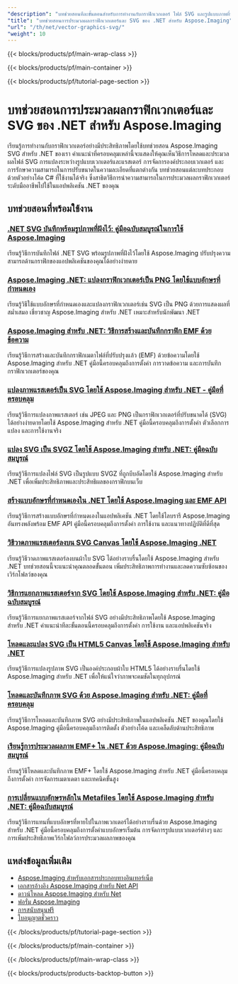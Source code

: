 ```yaml
---
"description": "บทช่วยสอนทีละขั้นตอนสำหรับการทำงานกับกราฟิกเวกเตอร์ ไฟล์ SVG และรูปแบบภาพที่ปรับขนาดได้โดยใช้ Aspose.Imaging สำหรับ .NET"
"title": "บทช่วยสอนการประมวลผลกราฟิกเวกเตอร์และ SVG ของ .NET สำหรับ Aspose.Imaging"
"url": "/th/net/vector-graphics-svg/"
"weight": 10
---
```


{{< blocks/products/pf/main-wrap-class >}}

{{< blocks/products/pf/main-container >}}

{{< blocks/products/pf/tutorial-page-section >}}
# บทช่วยสอนการประมวลผลกราฟิกเวกเตอร์และ SVG ของ .NET สำหรับ Aspose.Imaging

เรียนรู้การทำงานกับกราฟิกเวกเตอร์อย่างมีประสิทธิภาพโดยใช้บทช่วยสอน Aspose.Imaging SVG สำหรับ .NET ของเรา คำแนะนำที่ครอบคลุมเหล่านี้จะแสดงให้คุณเห็นวิธีการโหลดและประมวลผลไฟล์ SVG การแปลงระหว่างรูปแบบเวกเตอร์และแรสเตอร์ การจัดการองค์ประกอบเวกเตอร์ และการรักษาความสามารถในการปรับขนาดในความละเอียดที่แตกต่างกัน บทช่วยสอนแต่ละบทประกอบด้วยตัวอย่างโค้ด C# ที่ใช้งานได้จริง ซึ่งสาธิตวิธีการนำความสามารถในการประมวลผลกราฟิกเวกเตอร์ระดับมืออาชีพไปใช้ในแอปพลิเคชัน .NET ของคุณ

## บทช่วยสอนที่พร้อมใช้งาน

### [.NET SVG บันทึกพร้อมรูปภาพที่ฝังไว้: คู่มือฉบับสมบูรณ์ในการใช้ Aspose.Imaging](./net-svg-save-embedded-images-aspose-imaging-guide/)
เรียนรู้วิธีการบันทึกไฟล์ .NET SVG พร้อมรูปภาพที่ฝังไว้โดยใช้ Aspose.Imaging ปรับปรุงความสามารถด้านกราฟิกของแอปพลิเคชันของคุณได้อย่างง่ายดาย

### [Aspose.Imaging .NET: แปลงกราฟิกเวกเตอร์เป็น PNG โดยใช้แบบอักษรที่กำหนดเอง](./aspose-imaging-net-custom-fonts-vector-to-png/)
เรียนรู้วิธีใช้แบบอักษรที่กำหนดเองและแปลงกราฟิกเวกเตอร์เช่น SVG เป็น PNG ด้วยการแสดงผลที่สม่ำเสมอ เชี่ยวชาญ Aspose.Imaging สำหรับ .NET เหมาะสำหรับนักพัฒนา .NET

### [Aspose.Imaging สำหรับ .NET: วิธีการสร้างและบันทึกกราฟิก EMF ด้วยข้อความ](./aspose-imaging-net-emf-graphics-tutorial/)
เรียนรู้วิธีการสร้างและบันทึกกราฟิกเมตาไฟล์ที่ปรับปรุงแล้ว (EMF) ด้วยข้อความโดยใช้ Aspose.Imaging สำหรับ .NET คู่มือนี้ครอบคลุมถึงการตั้งค่า การวาดข้อความ และการบันทึกกราฟิกเวกเตอร์ของคุณ

### [แปลงภาพแรสเตอร์เป็น SVG โดยใช้ Aspose.Imaging สำหรับ .NET - คู่มือที่ครอบคลุม](./export-raster-images-svg-aspose-imaging-net/)
เรียนรู้วิธีการแปลงภาพแรสเตอร์ เช่น JPEG และ PNG เป็นกราฟิกเวกเตอร์ที่ปรับขนาดได้ (SVG) ได้อย่างง่ายดายโดยใช้ Aspose.Imaging สำหรับ .NET คู่มือนี้ครอบคลุมถึงการตั้งค่า ตัวเลือกการแปลง และการใช้งานจริง

### [แปลง SVG เป็น SVGZ โดยใช้ Aspose.Imaging สำหรับ .NET: คู่มือฉบับสมบูรณ์](./convert-svg-to-svgz-aspose-imaging-net/)
เรียนรู้วิธีการแปลงไฟล์ SVG เป็นรูปแบบ SVGZ ที่ถูกบีบอัดโดยใช้ Aspose.Imaging สำหรับ .NET เพื่อเพิ่มประสิทธิภาพและประสิทธิผลของกราฟิกบนเว็บ

### [สร้างแบบอักษรที่กำหนดเองใน .NET โดยใช้ Aspose.Imaging และ EMF API](./generate-custom-fonts-aspose-imaging-net-emf-api/)
เรียนรู้วิธีการสร้างแบบอักษรที่กำหนดเองในแอปพลิเคชัน .NET โดยใช้ไลบรารี Aspose.Imaging อันทรงพลังพร้อม EMF API คู่มือนี้ครอบคลุมถึงการตั้งค่า การใช้งาน และแนวทางปฏิบัติที่ดีที่สุด

### [วิธีวาดภาพแรสเตอร์ลงบน SVG Canvas โดยใช้ Aspose.Imaging .NET](./draw-raster-images-svg-aspose-imaging-net/)
เรียนรู้วิธีวาดภาพแรสเตอร์ลงบนผ้าใบ SVG ได้อย่างราบรื่นโดยใช้ Aspose.Imaging สำหรับ .NET บทช่วยสอนนี้จะแนะนำคุณตลอดขั้นตอน เพิ่มประสิทธิภาพการทำงานและลดความซับซ้อนของเวิร์กโฟลว์ของคุณ

### [วิธีการแยกภาพแรสเตอร์จาก SVG โดยใช้ Aspose.Imaging สำหรับ .NET: คู่มือฉบับสมบูรณ์](./extract-raster-images-svg-aspose-imaging-net/)
เรียนรู้วิธีการแยกภาพแรสเตอร์จากไฟล์ SVG อย่างมีประสิทธิภาพโดยใช้ Aspose.Imaging สำหรับ .NET คำแนะนำทีละขั้นตอนนี้ครอบคลุมถึงการตั้งค่า การใช้งาน และแอปพลิเคชันจริง

### [โหลดและแปลง SVG เป็น HTML5 Canvas โดยใช้ Aspose.Imaging สำหรับ .NET](./load-save-svg-html5-canvas-aspose-imaging-net/)
เรียนรู้วิธีการแปลงรูปภาพ SVG เป็นองค์ประกอบผ้าใบ HTML5 ได้อย่างราบรื่นโดยใช้ Aspose.Imaging สำหรับ .NET เพื่อให้แน่ใจว่าภาพจะคมชัดในทุกอุปกรณ์

### [โหลดและบันทึกภาพ SVG ด้วย Aspose.Imaging สำหรับ .NET: คู่มือที่ครอบคลุม](./load-save-svg-aspose-imaging-net/)
เรียนรู้วิธีการโหลดและบันทึกภาพ SVG อย่างมีประสิทธิภาพในแอปพลิเคชัน .NET ของคุณโดยใช้ Aspose.Imaging คู่มือนี้ครอบคลุมถึงการติดตั้ง ตัวอย่างโค้ด และเคล็ดลับด้านประสิทธิภาพ

### [เรียนรู้การประมวลผลภาพ EMF+ ใน .NET ด้วย Aspose.Imaging: คู่มือฉบับสมบูรณ์](./master-emf-image-processing-dotnet-aspose-imaging/)
เรียนรู้วิธีโหลดและบันทึกภาพ EMF+ โดยใช้ Aspose.Imaging สำหรับ .NET คู่มือนี้ครอบคลุมถึงการตั้งค่า การจัดการเมตาเดตา และเทคนิคขั้นสูง

### [การเปลี่ยนแบบอักษรหลักใน Metafiles โดยใช้ Aspose.Imaging สำหรับ .NET: คู่มือฉบับสมบูรณ์](./master-font-replacement-aspose-imaging-net/)
เรียนรู้วิธีการแทนที่แบบอักษรที่หายไปในภาพเวกเตอร์ได้อย่างราบรื่นด้วย Aspose.Imaging สำหรับ .NET คู่มือนี้ครอบคลุมถึงการตั้งค่าแบบอักษรเริ่มต้น การจัดการรูปแบบเวกเตอร์ต่างๆ และการเพิ่มประสิทธิภาพเวิร์กโฟลว์การประมวลผลภาพของคุณ

## แหล่งข้อมูลเพิ่มเติม

- [Aspose.Imaging สำหรับเอกสารประกอบทางอินเทอร์เน็ต](https://docs.aspose.com/imaging/net/)
- [เอกสารอ้างอิง Aspose.Imaging สำหรับ Net API](https://reference.aspose.com/imaging/net/)
- [ดาวน์โหลด Aspose.Imaging สำหรับ Net](https://releases.aspose.com/imaging/net/)
- [ฟอรั่ม Aspose.Imaging](https://forum.aspose.com/c/imaging)
- [การสนับสนุนฟรี](https://forum.aspose.com/)
- [ใบอนุญาตชั่วคราว](https://purchase.aspose.com/temporary-license/)

{{< /blocks/products/pf/tutorial-page-section >}}

{{< /blocks/products/pf/main-container >}}

{{< /blocks/products/pf/main-wrap-class >}}

{{< blocks/products/products-backtop-button >}}